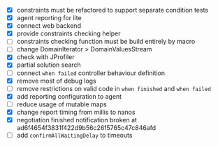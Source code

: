 - [x] constraints must be refactored to support separate condition tests
- [x] agent reporting for lite
- [x] connect web backend
- [x] provide constraints checking helper
- [ ] constraints checking function must be build entirely by macro
- [ ] change DomainIterator > DomainValuesStream 
- [x] check with JProfiler
- [x] partial solution search
- [ ] connect `when failed` controller behaviour definition
- [x] remove most of debug logs
- [ ] remove restrictions on valid code in `when finished` and `when failed`
- [x] add reporting configuration to agent
- [ ] reduce usage of mutable maps 
- [x] change report timing from millis to nanos
- [x] negotiation finished notification broken at ad6f4654f3831f422d9b56c26f5765c47c846afd
- [ ] add `confirmAllWaitingDelay` to timeouts